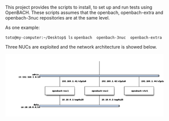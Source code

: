 This project provides the scripts to install, to set up and run tests using OpenBACH.
These scripts assumes that the openbach, openbach-extra and openbach-3nuc repositories are at the same level. 

As one example: 

`toto@my-computer:~/Desktop$ ls`
`openbach  openbach-3nuc  openbach-extra`

Three NUCs are exploited and the network architecture is showed below.

![Network architecture](nuc-archi.png)

